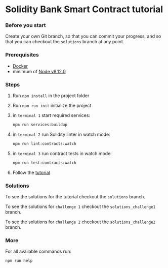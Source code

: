 Solidity Bank Smart Contract tutorial
===

### Before you start

Create your own Git branch, so that you can commit your progress, 
and so that you can checkout the ``solutions`` branch at any point. 

### Prerequisites

 - [Docker](https://docs.docker.com/docker-for-mac/install/)
 - minimum of [Node v8.12.0](https://www.codementor.io/mercurial/how-to-install-node-js-on-macos-sierra-mphz41ekk#nvm)

### Steps

1. Run ``npm install`` in the project folder

2. Run ``npm run init`` initialize the project

3. in ``terminal 1`` start required services:
    ```bash
    npm run services:buildup
    ```

4. in ``terminal 2`` run Solidity linter in watch mode:
    ```bash
    npm run lint:contracts:watch
    ```

5. in ``terminal 3`` run contract tests in watch mode:
    ```bash
    npm run test:contracts:watch
    ```

6. Follow the [tutorial](TUTORIAL.md)

### Solutions

To see the solutions for the tutorial checkout the ``solutions`` branch.

To see the solutions for ``challenge 1`` checkout the ``solutions_challenge1`` branch.

To see the solutions for ``challenge 2`` checkout the ``solutions_challenge2`` branch.

### More

For all available commands run:
```bash
npm run help
```
